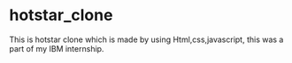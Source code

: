 # hotstar_clone
This is hotstar clone which is made by using Html,css,javascript, this was a part of my IBM internship.
